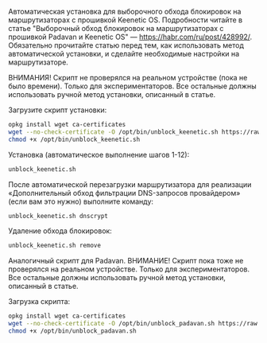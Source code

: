 Автоматическая установка для выборочного обхода блокировок на маршрутизаторах с прошивкой Keenetic OS. Подробности читайте в статье "Выборочный обход блокировок на маршрутизаторах с прошивкой Padavan и Keenetic OS" — https://habr.com/ru/post/428992/. Обязательно прочитайте статью перед тем, как использовать метод автоматической установки, и сделайте необходимые настройки на маршрутизаторе.

ВНИМАНИЯ! Скрипт не проверялся на реальном устройстве (пока не было времени). Только для экспериментаторов. Все остальные должны использовать ручной метод установки, описанный в статье.

Загрузите скрипт установки:
```bash
opkg install wget ca-certificates
wget --no-check-certificate -O /opt/bin/unblock_keenetic.sh https://raw.githubusercontent.com/Kyrie1965/unblock_keenetic/master/unblock_keenetic.sh
chmod +x /opt/bin/unblock_keenetic.sh
```

Установка (автоматическое выполнение шагов 1-12):
```bash
unblock_keenetic.sh
```

После автоматической перезагрузки маршрутизатора для реализации «Дополнительный обход фильтрации DNS-запросов провайдером» (если вам это нужно) выполните команду:
```bash
unblock_keenetic.sh dnscrypt
```

Удаление обхода блокировок:
```bash
unblock_keenetic.sh remove
```

Аналогичный скрипт для Padavan. ВНИМАНИЕ! Скрипт пока тоже не проверялся на реальном устройстве. Только для экспериментаторов. Все остальные должны использовать ручной метод установки, описанный в статье.

Загрузка скрипта:
```bash
opkg install wget ca-certificates
wget --no-check-certificate -O /opt/bin/unblock_padavan.sh https://raw.githubusercontent.com/Kyrie1965/unblock_keenetic/master/padavan/unblock_padavan.sh
chmod +x /opt/bin/unblock_padavan.sh
```

